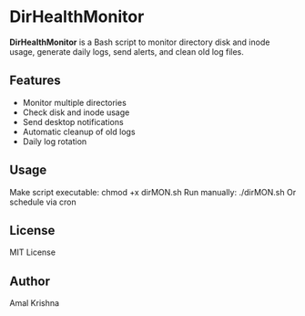 # DirHealthMonitor

**DirHealthMonitor** is a Bash script to monitor directory disk and inode usage, generate daily logs, send alerts, and clean old log files.

## Features
- Monitor multiple directories
- Check disk and inode usage
- Send desktop notifications
- Automatic cleanup of old logs
- Daily log rotation

## Usage
Make script executable: chmod +x dirMON.sh
Run manually: ./dirMON.sh
Or schedule via cron

## License
MIT License

## Author
Amal Krishna
